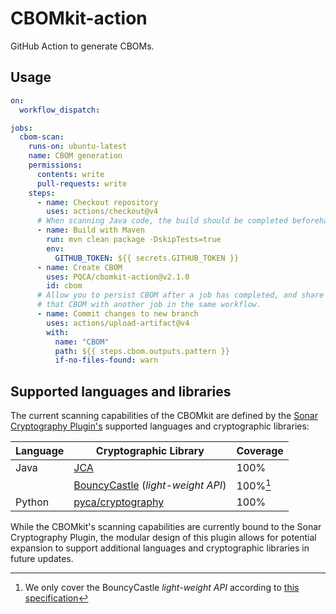 # CBOMkit-action

GitHub Action to generate CBOMs.

## Usage

```yaml
on:
  workflow_dispatch:

jobs:
  cbom-scan:
    runs-on: ubuntu-latest
    name: CBOM generation
    permissions:
      contents: write
      pull-requests: write
    steps:
      - name: Checkout repository
        uses: actions/checkout@v4
      # When scanning Java code, the build should be completed beforehand
      - name: Build with Maven
        run: mvn clean package -DskipTests=true
        env:
          GITHUB_TOKEN: ${{ secrets.GITHUB_TOKEN }}
      - name: Create CBOM
        uses: PQCA/cbomkit-action@v2.1.0
        id: cbom
      # Allow you to persist CBOM after a job has completed, and share 
      # that CBOM with another job in the same workflow.
      - name: Commit changes to new branch
        uses: actions/upload-artifact@v4
        with: 
          name: "CBOM"
          path: ${{ steps.cbom.outputs.pattern }}
          if-no-files-found: warn 
```

## Supported languages and libraries

The current scanning capabilities of the CBOMkit are defined by the [Sonar Cryptography Plugin's](https://github.com/IBM/sonar-cryptography) supported languages 
and cryptographic libraries:

| Language | Cryptographic Library                                                                         | Coverage | 
|----------|-----------------------------------------------------------------------------------------------|----------|
| Java     | [JCA](https://docs.oracle.com/javase/8/docs/technotes/guides/security/crypto/CryptoSpec.html) | 100%     |
|          | [BouncyCastle](https://github.com/bcgit/bc-java) (*light-weight API*)                         | 100%[^1] |
| Python   | [pyca/cryptography](https://cryptography.io/en/latest/)                                       | 100%     |

[^1]: We only cover the BouncyCastle *light-weight API* according to [this specification](https://javadoc.io/static/org.bouncycastle/bctls-jdk14/1.80/specifications.html)

While the CBOMkit's scanning capabilities are currently bound to the Sonar Cryptography Plugin, the modular 
design of this plugin allows for potential expansion to support additional languages and cryptographic libraries in 
future updates.

